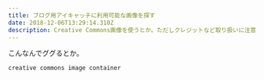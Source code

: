 ```yaml
---
title: ブログ用アイキャッチに利用可能な画像を探す
date: 2018-12-06T13:29:14.310Z
description: Creative Commons画像を使うとか。ただしクレジットなど取り扱いに注意して。
---
```

こんなんでググるとか。
```
creative commons image container
```
